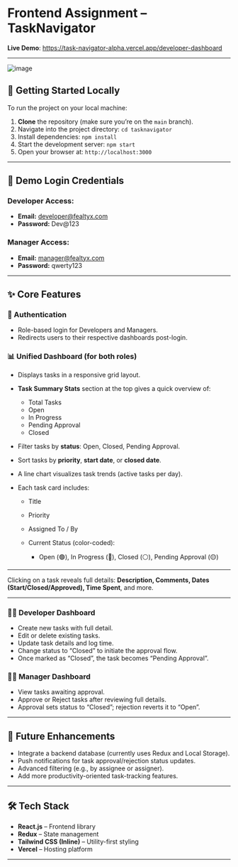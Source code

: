 # Frontend Assignment – TaskNavigator

**Live Demo**: https://task-navigator-alpha.vercel.app/developer-dashboard

---
![image](https://github.com/user-attachments/assets/04a7c0a4-9803-4066-957f-f0bfa184130a)

## 🔧 Getting Started Locally

To run the project on your local machine:

1. **Clone** the repository (make sure you’re on the `main` branch).
2. Navigate into the project directory:
   `cd tasknavigator`
3. Install dependencies:
   `npm install`
4. Start the development server:
   `npm start`
5. Open your browser at:
   `http://localhost:3000`

---

## 🔐 Demo Login Credentials

### Developer Access:

* **Email:** [developer@fealtyx.com](mailto:developer@fealtyx.com)
* **Password:** Dev\@123

### Manager Access:

* **Email:** [manager@fealtyx.com](mailto:manager@fealtyx.com)
* **Password:** qwerty123

---

## ✨ Core Features

### 🔑 Authentication

* Role-based login for Developers and Managers.
* Redirects users to their respective dashboards post-login.

### 📊 Unified Dashboard (for both roles)

* Displays tasks in a responsive grid layout.
* **Task Summary Stats** section at the top gives a quick overview of:

  * Total Tasks
  * Open
  * In Progress
  * Pending Approval
  * Closed
* Filter tasks by **status**: Open, Closed, Pending Approval.
* Sort tasks by **priority**, **start date**, or **closed date**.
* A line chart visualizes task trends (active tasks per day).
* Each task card includes:

  * Title
  * Priority
  * Assigned To / By
  * Current Status (color-coded):

    * Open (🟢), In Progress (🔵), Closed (⚪), Pending Approval (🟡)

---

Clicking on a task reveals full details:
**Description, Comments, Dates (Start/Closed/Approved), Time Spent**, and more.

---

### 👨‍💻 Developer Dashboard

* Create new tasks with full detail.
* Edit or delete existing tasks.
* Update task details and log time.
* Change status to “Closed” to initiate the approval flow.
* Once marked as “Closed”, the task becomes “Pending Approval”.

### 👩‍💼 Manager Dashboard

* View tasks awaiting approval.
* Approve or Reject tasks after reviewing full details.
* Approval sets status to “Closed”; rejection reverts it to “Open”.

---

## 🚀 Future Enhancements

* Integrate a backend database (currently uses Redux and Local Storage).
* Push notifications for task approval/rejection status updates.
* Advanced filtering (e.g., by assignee or assigner).
* Add more productivity-oriented task-tracking features.

---

## 🛠 Tech Stack

* **React.js** – Frontend library
* **Redux** – State management
* **Tailwind CSS (Inline)** – Utility-first styling
* **Vercel** – Hosting platform

---
